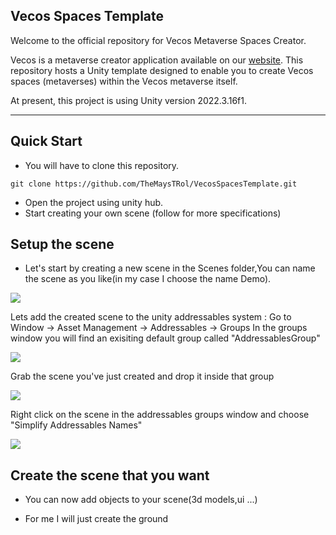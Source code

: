 ## Vecos Spaces Template
Welcome to the official repository for Vecos Metaverse Spaces Creator.

Vecos is a metaverse creator application available on our [website](https://hyper.vecos.us). This repository hosts a Unity template designed to enable you to create Vecos spaces (metaverses) within the Vecos metaverse itself.

At present, this project is using Unity version 2022.3.16f1.

----------------------------------------
## Quick Start
- You will have to clone this repository.
```git
git clone https://github.com/TheMaysTRol/VecosSpacesTemplate.git
```
- Open the project using unity hub.
- Start creating your own scene (follow for more specifications)

## Setup the scene
- Let's start by creating a new scene in the Scenes folder,You can name the scene as you like(in my case I choose the name Demo).

![](https://i.imgur.com/VaRh8NS.png)

 Lets add the created scene to the unity addressables system :
  Go to Window -> Asset Management -> Addressables -> Groups
In the groups window you will find an exisiting default group called "AddressablesGroup"

![](https://i.imgur.com/0VIYMGO.png)

 Grab the scene you've just created and drop it inside that group

![](https://i.imgur.com/a3SemXv.png)

 Right click on the scene in the addressables groups window and choose "Simplify Addressables Names"

![](https://i.imgur.com/1lMD91A.png)

## Create the scene that you want

- You can now add objects to your scene(3d models,ui ...)

- For me I will just create the ground

  
